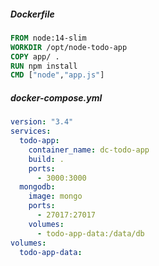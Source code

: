 ##### Dockerfile
```dockerfile
FROM node:14-slim
WORKDIR /opt/node-todo-app
COPY app/ .
RUN npm install
CMD ["node","app.js"]
```

##### docker-compose.yml

```yaml
version: "3.4"
services:
  todo-app:
    container_name: dc-todo-app
    build: .
    ports:
      - 3000:3000
  mongodb:
    image: mongo
    ports:
      - 27017:27017
    volumes:
      - todo-app-data:/data/db
volumes:
  todo-app-data:
```
